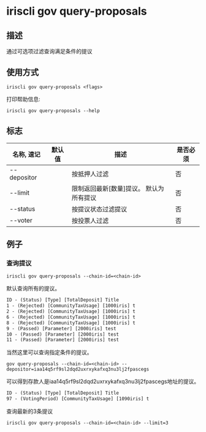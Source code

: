 # iriscli gov query-proposals

## 描述

通过可选项过滤查询满足条件的提议

## 使用方式

```
iriscli gov query-proposals <flags>
```

打印帮助信息:

```
iriscli gov query-proposals --help
```

## 标志

| 名称, 速记       | 默认值                      | 描述                                                                                                                                                 | 是否必须  |
| --------------- | -------------------------- | ---------------------------------------------------------------------------------------------------------------------------------------------------- | -------- |
| --depositor     |                            |按抵押人过滤 |     否     |
| --limit         |                            |限制返回最新[数量]提议。 默认为所有提议  |     否     |
| --status        |                            |按提议状态过滤提议       |     否     |
| --voter         |                            |按投票人过滤      |     否     |

## 例子

### 查询提议

```shell
iriscli gov query-proposals --chain-id=<chain-id>
```

默认查询所有的提议。

```txt
ID - (Status) [Type] [TotalDeposit] Title
1 - (Rejected) [CommunityTaxUsage] [1000iris] t
2 - (Rejected) [CommunityTaxUsage] [1000iris] t
6 - (Rejected) [CommunityTaxUsage] [1000iris] t
8 - (Rejected) [CommunityTaxUsage] [1000iris] t
9 - (Passed) [Parameter] [2000iris] test
10 - (Passed) [Parameter] [2000iris] test
11 - (Passed) [Parameter] [2000iris] test
```

当然这里可以查询指定条件的提议。

```shell
gov query-proposals --chain-id=<chain-id> --depositor=iaa14q5rf9sl2dqd2uxrxykafxq3nu3lj2fpascegs
```

可以得到存款人是iaa14q5rf9sl2dqd2uxrxykafxq3nu3lj2fpascegs地址的提议。
```txt
ID - (Status) [Type] [TotalDeposit] Title
97 - (VotingPeriod) [CommunityTaxUsage] [1090iris] t
```

查询最新的3条提议
```shell
iriscli gov query-proposals --chain-id=<chain-id> --limit=3
```

